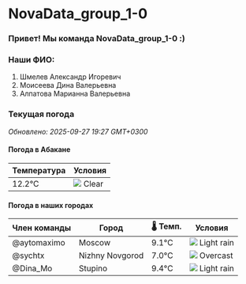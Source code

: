 # NovaData_group_1-0
### Привет! Мы команда NovaData_group_1-0 :)

### Наши ФИО:
1. Шмелев Александр Игоревич
2. Моисеева Дина Валерьевна
3. Алпатова Марианна Валерьевна

### Текущая погода
<!-- WEATHER:START -->
_Обновлено: 2025-09-27 19:27 GMT+0300_

#### Погода в Абакане

| Температура | Условия |
|-------------|----------|
| 12.2°C     | ![](https://cdn.weatherapi.com/weather/64x64/night/113.png) Clear |

#### Погода в наших городах

| Член команды  | Город               | 🌡️ Темп.  | Условия          |
|---------------|---------------------|-----------|--------------------|
| @aytomaximo    | Moscow              |    9.1°C | ![](https://cdn.weatherapi.com/weather/64x64/night/296.png) Light rain   |
| @sychtx        | Nizhny Novgorod     |    7.0°C | ![](https://cdn.weatherapi.com/weather/64x64/night/122.png) Overcast     |
| @Dina_Mo       | Stupino             |    9.4°C | ![](https://cdn.weatherapi.com/weather/64x64/night/296.png) Light rain   |

<!-- WEATHER:END -->
